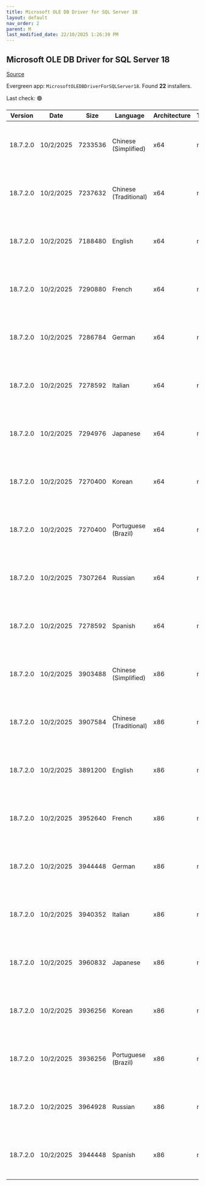```yaml
---
title: Microsoft OLE DB Driver for SQL Server 18
layout: default
nav_order: 2
parent: M
last_modified_date: 22/10/2025 1:26:39 PM
---
```


## Microsoft OLE DB Driver for SQL Server 18

[Source](https://learn.microsoft.com/en-us/sql/connect/oledb/release-notes-for-oledb-driver-for-sql-server?view=sql-server-ver16#previous-releases)

Evergreen app: `MicrosoftOLEDBDriverForSQLServer18`. Found **22** installers.

Last check: 🟢

| Version  | Date      | Size    | Language              | Architecture | Type | URI                                                                                                                                                                                                                                          |
| -------- | --------- | ------- | --------------------- | ------------ | ---- | -------------------------------------------------------------------------------------------------------------------------------------------------------------------------------------------------------------------------------------------- |
| 18.7.2.0 | 10/2/2025 | 7233536 | Chinese (Simplified)  | x64          | msi  | [https://download.microsoft.com/download/2/6/1/2613c841-cf12-4ba3-b0f8-50dcc195faa4/zh-CN/18.7.2.0/x64/msoledbsql.msi](https://download.microsoft.com/download/2/6/1/2613c841-cf12-4ba3-b0f8-50dcc195faa4/zh-CN/18.7.2.0/x64/msoledbsql.msi) |
| 18.7.2.0 | 10/2/2025 | 7237632 | Chinese (Traditional) | x64          | msi  | [https://download.microsoft.com/download/2/6/1/2613c841-cf12-4ba3-b0f8-50dcc195faa4/zh-TW/18.7.2.0/x64/msoledbsql.msi](https://download.microsoft.com/download/2/6/1/2613c841-cf12-4ba3-b0f8-50dcc195faa4/zh-TW/18.7.2.0/x64/msoledbsql.msi) |
| 18.7.2.0 | 10/2/2025 | 7188480 | English               | x64          | msi  | [https://download.microsoft.com/download/2/6/1/2613c841-cf12-4ba3-b0f8-50dcc195faa4/en-US/18.7.2.0/x64/msoledbsql.msi](https://download.microsoft.com/download/2/6/1/2613c841-cf12-4ba3-b0f8-50dcc195faa4/en-US/18.7.2.0/x64/msoledbsql.msi) |
| 18.7.2.0 | 10/2/2025 | 7290880 | French                | x64          | msi  | [https://download.microsoft.com/download/2/6/1/2613c841-cf12-4ba3-b0f8-50dcc195faa4/fr-FR/18.7.2.0/x64/msoledbsql.msi](https://download.microsoft.com/download/2/6/1/2613c841-cf12-4ba3-b0f8-50dcc195faa4/fr-FR/18.7.2.0/x64/msoledbsql.msi) |
| 18.7.2.0 | 10/2/2025 | 7286784 | German                | x64          | msi  | [https://download.microsoft.com/download/2/6/1/2613c841-cf12-4ba3-b0f8-50dcc195faa4/de-DE/18.7.2.0/x64/msoledbsql.msi](https://download.microsoft.com/download/2/6/1/2613c841-cf12-4ba3-b0f8-50dcc195faa4/de-DE/18.7.2.0/x64/msoledbsql.msi) |
| 18.7.2.0 | 10/2/2025 | 7278592 | Italian               | x64          | msi  | [https://download.microsoft.com/download/2/6/1/2613c841-cf12-4ba3-b0f8-50dcc195faa4/it-IT/18.7.2.0/x64/msoledbsql.msi](https://download.microsoft.com/download/2/6/1/2613c841-cf12-4ba3-b0f8-50dcc195faa4/it-IT/18.7.2.0/x64/msoledbsql.msi) |
| 18.7.2.0 | 10/2/2025 | 7294976 | Japanese              | x64          | msi  | [https://download.microsoft.com/download/2/6/1/2613c841-cf12-4ba3-b0f8-50dcc195faa4/ja-JP/18.7.2.0/x64/msoledbsql.msi](https://download.microsoft.com/download/2/6/1/2613c841-cf12-4ba3-b0f8-50dcc195faa4/ja-JP/18.7.2.0/x64/msoledbsql.msi) |
| 18.7.2.0 | 10/2/2025 | 7270400 | Korean                | x64          | msi  | [https://download.microsoft.com/download/2/6/1/2613c841-cf12-4ba3-b0f8-50dcc195faa4/ko-KR/18.7.2.0/x64/msoledbsql.msi](https://download.microsoft.com/download/2/6/1/2613c841-cf12-4ba3-b0f8-50dcc195faa4/ko-KR/18.7.2.0/x64/msoledbsql.msi) |
| 18.7.2.0 | 10/2/2025 | 7270400 | Portuguese (Brazil)   | x64          | msi  | [https://download.microsoft.com/download/2/6/1/2613c841-cf12-4ba3-b0f8-50dcc195faa4/pt-BR/18.7.2.0/x64/msoledbsql.msi](https://download.microsoft.com/download/2/6/1/2613c841-cf12-4ba3-b0f8-50dcc195faa4/pt-BR/18.7.2.0/x64/msoledbsql.msi) |
| 18.7.2.0 | 10/2/2025 | 7307264 | Russian               | x64          | msi  | [https://download.microsoft.com/download/2/6/1/2613c841-cf12-4ba3-b0f8-50dcc195faa4/ru-RU/18.7.2.0/x64/msoledbsql.msi](https://download.microsoft.com/download/2/6/1/2613c841-cf12-4ba3-b0f8-50dcc195faa4/ru-RU/18.7.2.0/x64/msoledbsql.msi) |
| 18.7.2.0 | 10/2/2025 | 7278592 | Spanish               | x64          | msi  | [https://download.microsoft.com/download/2/6/1/2613c841-cf12-4ba3-b0f8-50dcc195faa4/es-ES/18.7.2.0/x64/msoledbsql.msi](https://download.microsoft.com/download/2/6/1/2613c841-cf12-4ba3-b0f8-50dcc195faa4/es-ES/18.7.2.0/x64/msoledbsql.msi) |
| 18.7.2.0 | 10/2/2025 | 3903488 | Chinese (Simplified)  | x86          | msi  | [https://download.microsoft.com/download/2/6/1/2613c841-cf12-4ba3-b0f8-50dcc195faa4/zh-CN/18.7.2.0/x86/msoledbsql.msi](https://download.microsoft.com/download/2/6/1/2613c841-cf12-4ba3-b0f8-50dcc195faa4/zh-CN/18.7.2.0/x86/msoledbsql.msi) |
| 18.7.2.0 | 10/2/2025 | 3907584 | Chinese (Traditional) | x86          | msi  | [https://download.microsoft.com/download/2/6/1/2613c841-cf12-4ba3-b0f8-50dcc195faa4/zh-TW/18.7.2.0/x86/msoledbsql.msi](https://download.microsoft.com/download/2/6/1/2613c841-cf12-4ba3-b0f8-50dcc195faa4/zh-TW/18.7.2.0/x86/msoledbsql.msi) |
| 18.7.2.0 | 10/2/2025 | 3891200 | English               | x86          | msi  | [https://download.microsoft.com/download/2/6/1/2613c841-cf12-4ba3-b0f8-50dcc195faa4/en-US/18.7.2.0/x86/msoledbsql.msi](https://download.microsoft.com/download/2/6/1/2613c841-cf12-4ba3-b0f8-50dcc195faa4/en-US/18.7.2.0/x86/msoledbsql.msi) |
| 18.7.2.0 | 10/2/2025 | 3952640 | French                | x86          | msi  | [https://download.microsoft.com/download/2/6/1/2613c841-cf12-4ba3-b0f8-50dcc195faa4/fr-FR/18.7.2.0/x86/msoledbsql.msi](https://download.microsoft.com/download/2/6/1/2613c841-cf12-4ba3-b0f8-50dcc195faa4/fr-FR/18.7.2.0/x86/msoledbsql.msi) |
| 18.7.2.0 | 10/2/2025 | 3944448 | German                | x86          | msi  | [https://download.microsoft.com/download/2/6/1/2613c841-cf12-4ba3-b0f8-50dcc195faa4/de-DE/18.7.2.0/x86/msoledbsql.msi](https://download.microsoft.com/download/2/6/1/2613c841-cf12-4ba3-b0f8-50dcc195faa4/de-DE/18.7.2.0/x86/msoledbsql.msi) |
| 18.7.2.0 | 10/2/2025 | 3940352 | Italian               | x86          | msi  | [https://download.microsoft.com/download/2/6/1/2613c841-cf12-4ba3-b0f8-50dcc195faa4/it-IT/18.7.2.0/x86/msoledbsql.msi](https://download.microsoft.com/download/2/6/1/2613c841-cf12-4ba3-b0f8-50dcc195faa4/it-IT/18.7.2.0/x86/msoledbsql.msi) |
| 18.7.2.0 | 10/2/2025 | 3960832 | Japanese              | x86          | msi  | [https://download.microsoft.com/download/2/6/1/2613c841-cf12-4ba3-b0f8-50dcc195faa4/ja-JP/18.7.2.0/x86/msoledbsql.msi](https://download.microsoft.com/download/2/6/1/2613c841-cf12-4ba3-b0f8-50dcc195faa4/ja-JP/18.7.2.0/x86/msoledbsql.msi) |
| 18.7.2.0 | 10/2/2025 | 3936256 | Korean                | x86          | msi  | [https://download.microsoft.com/download/2/6/1/2613c841-cf12-4ba3-b0f8-50dcc195faa4/ko-KR/18.7.2.0/x86/msoledbsql.msi](https://download.microsoft.com/download/2/6/1/2613c841-cf12-4ba3-b0f8-50dcc195faa4/ko-KR/18.7.2.0/x86/msoledbsql.msi) |
| 18.7.2.0 | 10/2/2025 | 3936256 | Portuguese (Brazil)   | x86          | msi  | [https://download.microsoft.com/download/2/6/1/2613c841-cf12-4ba3-b0f8-50dcc195faa4/pt-BR/18.7.2.0/x86/msoledbsql.msi](https://download.microsoft.com/download/2/6/1/2613c841-cf12-4ba3-b0f8-50dcc195faa4/pt-BR/18.7.2.0/x86/msoledbsql.msi) |
| 18.7.2.0 | 10/2/2025 | 3964928 | Russian               | x86          | msi  | [https://download.microsoft.com/download/2/6/1/2613c841-cf12-4ba3-b0f8-50dcc195faa4/ru-RU/18.7.2.0/x86/msoledbsql.msi](https://download.microsoft.com/download/2/6/1/2613c841-cf12-4ba3-b0f8-50dcc195faa4/ru-RU/18.7.2.0/x86/msoledbsql.msi) |
| 18.7.2.0 | 10/2/2025 | 3944448 | Spanish               | x86          | msi  | [https://download.microsoft.com/download/2/6/1/2613c841-cf12-4ba3-b0f8-50dcc195faa4/es-ES/18.7.2.0/x86/msoledbsql.msi](https://download.microsoft.com/download/2/6/1/2613c841-cf12-4ba3-b0f8-50dcc195faa4/es-ES/18.7.2.0/x86/msoledbsql.msi) |
